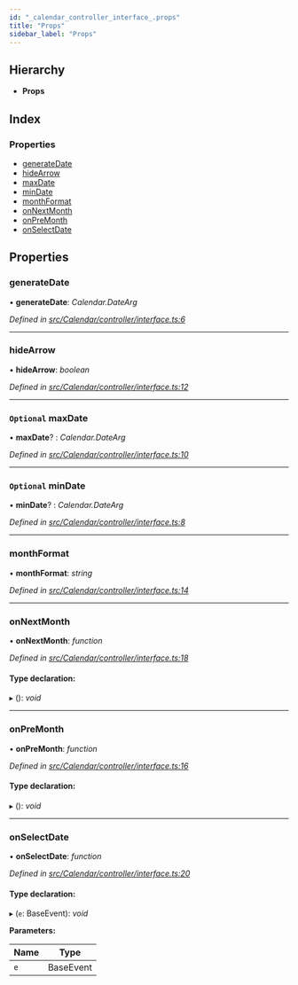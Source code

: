 ```yaml
---
id: "_calendar_controller_interface_.props"
title: "Props"
sidebar_label: "Props"
---
```


## Hierarchy

* **Props**

## Index

### Properties

* [generateDate](_calendar_controller_interface_.props.md#generatedate)
* [hideArrow](_calendar_controller_interface_.props.md#hidearrow)
* [maxDate](_calendar_controller_interface_.props.md#optional-maxdate)
* [minDate](_calendar_controller_interface_.props.md#optional-mindate)
* [monthFormat](_calendar_controller_interface_.props.md#monthformat)
* [onNextMonth](_calendar_controller_interface_.props.md#onnextmonth)
* [onPreMonth](_calendar_controller_interface_.props.md#onpremonth)
* [onSelectDate](_calendar_controller_interface_.props.md#onselectdate)

## Properties

###  generateDate

• **generateDate**: *Calendar.DateArg*

*Defined in [src/Calendar/controller/interface.ts:6](https://github.com/tarojsx/ui/blob/6701f45/src/Calendar/controller/interface.ts#L6)*

___

###  hideArrow

• **hideArrow**: *boolean*

*Defined in [src/Calendar/controller/interface.ts:12](https://github.com/tarojsx/ui/blob/6701f45/src/Calendar/controller/interface.ts#L12)*

___

### `Optional` maxDate

• **maxDate**? : *Calendar.DateArg*

*Defined in [src/Calendar/controller/interface.ts:10](https://github.com/tarojsx/ui/blob/6701f45/src/Calendar/controller/interface.ts#L10)*

___

### `Optional` minDate

• **minDate**? : *Calendar.DateArg*

*Defined in [src/Calendar/controller/interface.ts:8](https://github.com/tarojsx/ui/blob/6701f45/src/Calendar/controller/interface.ts#L8)*

___

###  monthFormat

• **monthFormat**: *string*

*Defined in [src/Calendar/controller/interface.ts:14](https://github.com/tarojsx/ui/blob/6701f45/src/Calendar/controller/interface.ts#L14)*

___

###  onNextMonth

• **onNextMonth**: *function*

*Defined in [src/Calendar/controller/interface.ts:18](https://github.com/tarojsx/ui/blob/6701f45/src/Calendar/controller/interface.ts#L18)*

#### Type declaration:

▸ (): *void*

___

###  onPreMonth

• **onPreMonth**: *function*

*Defined in [src/Calendar/controller/interface.ts:16](https://github.com/tarojsx/ui/blob/6701f45/src/Calendar/controller/interface.ts#L16)*

#### Type declaration:

▸ (): *void*

___

###  onSelectDate

• **onSelectDate**: *function*

*Defined in [src/Calendar/controller/interface.ts:20](https://github.com/tarojsx/ui/blob/6701f45/src/Calendar/controller/interface.ts#L20)*

#### Type declaration:

▸ (`e`: BaseEvent): *void*

**Parameters:**

Name | Type |
------ | ------ |
`e` | BaseEvent |
